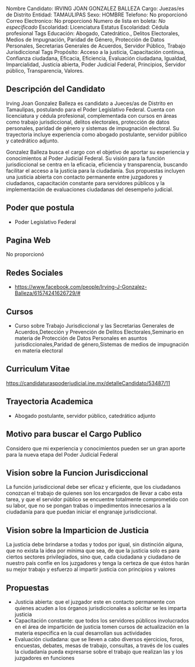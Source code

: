 Nombre Candidato: IRVING JOAN GONZALEZ BALLEZA
Cargo: Juezas/es de Distrito
Entidad: TAMAULIPAS
Sexo: HOMBRE
Telefono: No proporcionó
Correo Electronico: No proporcionó
Numero de lista en boleta: *No especificado*
Escolaridad: Licenciatura
Estatus Escolaridad: Cédula profesional
Tags Educación: Abogado, Catedrático., Delitos Electorales, Medios de Impugnación, Paridad de Género, Protección de Datos Personales, Secretarias Generales de Acuerdos, Servidor Público, Trabajo Jurisdiccional
Tags Propósito: Acceso a la justicia, Capacitación continua, Confianza ciudadana, Eficacia, Eficiencia, Evaluación ciudadana, Igualdad, Imparcialidad, Justicia abierta, Poder Judicial Federal, Principios, Servidor público, Transparencia, Valores.


## Descripción del Candidato 

Irving Joan Gonzalez Balleza es candidato a Jueces/as de Distrito en Tamaulipas, postulando para el Poder Legislativo Federal. Cuenta con licenciatura y cédula profesional, complementada con cursos en áreas como trabajo jurisdiccional, delitos electorales, protección de datos personales, paridad de género y sistemas de impugnación electoral. Su trayectoria incluye experiencia como abogado postulante, servidor público y catedrático adjunto.

Gonzalez Balleza busca el cargo con el objetivo de aportar su experiencia y conocimientos al Poder Judicial Federal. Su visión para la función jurisdiccional se centra en la eficacia, eficiencia y transparencia, buscando facilitar el acceso a la justicia para la ciudadanía. Sus propuestas incluyen una justicia abierta con contacto permanente entre juzgadores y ciudadanos, capacitación constante para servidores públicos y la implementación de evaluaciones ciudadanas del desempeño judicial.


## Poder que postula

- Poder Legislativo Federal


## Pagina Web

No proporcionó


## Redes Sociales

- https://www.facebook.com/people/Irving-J-Gonzalez-Balleza/61574241626729/#


## Cursos

- Curso sobre Trabajo Jurisdiccional y las Secretarias Generales de Acuerdos,Detección y Prevención de Delitos Electorales,Seminario en materia de Protección de Datos Personales en asuntos jurisdiccionales,Paridad de género,Sistemas de medios de impugnación en materia electoral


## Curriculum Vitae

https://candidaturaspoderjudicial.ine.mx/detalleCandidato/53487/11


## Trayectoria Academica

- Abogado postulante, servidor público, catedrático adjunto


## Motivo para buscar el Cargo Publico

Considero que mi experiencia y conocimientos pueden ser un gran aporte para la nueva etapa del Poder Judicial Federal


## Vision sobre la Funcion Jurisdiccional

La función jurisdiccional debe ser eficaz y eficiente, que los ciudadanos conozcan el trabajo de quienes son los encargados de llevar a cabo esta tarea, y que el servidor público se encuentre totalmente comprometido con su labor, que no se pongan trabas o impedimentos innecesarios a la ciudadanía para que puedan iniciar el engranaje jurisdiccional.


## Vision sobre la Imparticion de Justicia

La justicia debe brindarse a todas y todos por igual, sin distinción alguna, que no exista la idea por mínima que sea, de que la justicia solo es para ciertos sectores privilegiados, sino que, cada ciudadana y ciudadano de nuestro país confíe en los juzgadores y tenga la certeza de que éstos harán su mejor trabajo y esfuerzo al impartir justicia con principios y valores


## Propuestas

- Justicia abierta: que el juzgador este en contacto permanente con quienes acuden a los órganos jurisdiccionales a solicitar se les imparta justicia
- Capacitación constante: que todos los servidores públicos involucrados en el área de impartición de justicia tomen cursos de actualización en la materia especifica en la cual desarrollan sus actividades
- Evaluación ciudadana: que se lleven a cabo diversos ejercicios, foros, encuestas, debates, mesas de trabajo, consultas, a través de los cuales la ciudadanía pueda expresarse sobre el trabajo que realizan las y los juzgadores en funciones

